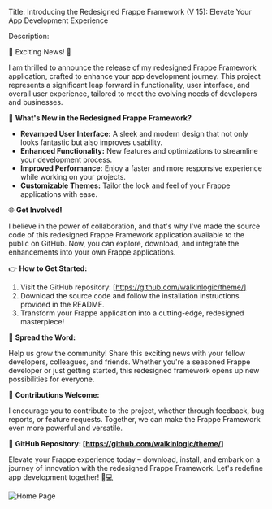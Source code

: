 Title: Introducing the Redesigned Frappe Framework (V 15): Elevate Your App Development Experience

Description:

🚀 Exciting News! 🚀

I am thrilled to announce the release of my redesigned Frappe Framework application, crafted to enhance your app development journey. This project represents a significant leap forward in functionality, user interface, and overall user experience, tailored to meet the evolving needs of developers and businesses.

🎨 **What's New in the Redesigned Frappe Framework?**

- **Revamped User Interface:** A sleek and modern design that not only looks fantastic but also improves usability.
- **Enhanced Functionality:** New features and optimizations to streamline your development process.
- **Improved Performance:** Enjoy a faster and more responsive experience while working on your projects.
- **Customizable Themes:** Tailor the look and feel of your Frappe applications with ease.

🌐 **Get Involved!**

I believe in the power of collaboration, and that's why I've made the source code of this redesigned Frappe Framework application available to the public on GitHub. Now, you can explore, download, and integrate the enhancements into your own Frappe applications.

👉 **How to Get Started:**

1. Visit the GitHub repository: [https://github.com/walkinlogic/theme/]
2. Download the source code and follow the installation instructions provided in the README.
3. Transform your Frappe application into a cutting-edge, redesigned masterpiece!

📣 **Spread the Word:**

Help us grow the community! Share this exciting news with your fellow developers, colleagues, and friends. Whether you're a seasoned Frappe developer or just getting started, this redesigned framework opens up new possibilities for everyone.

🙌 **Contributions Welcome:**

I encourage you to contribute to the project, whether through feedback, bug reports, or feature requests. Together, we can make the Frappe Framework even more powerful and versatile.

🔗 **GitHub Repository: [https://github.com/walkinlogic/theme/]**

Elevate your Frappe experience today – download, install, and embark on a journey of innovation with the redesigned Frappe Framework. Let's redefine app development together! 🚀💻

<img alt="Home Page" src="https://github.com/walkinlogic/theme/blob/main/theme/public/img/homepage.png?raw=true" data-hpc="true" class="Box-sc-g0xbh4-0 kzRgrI">